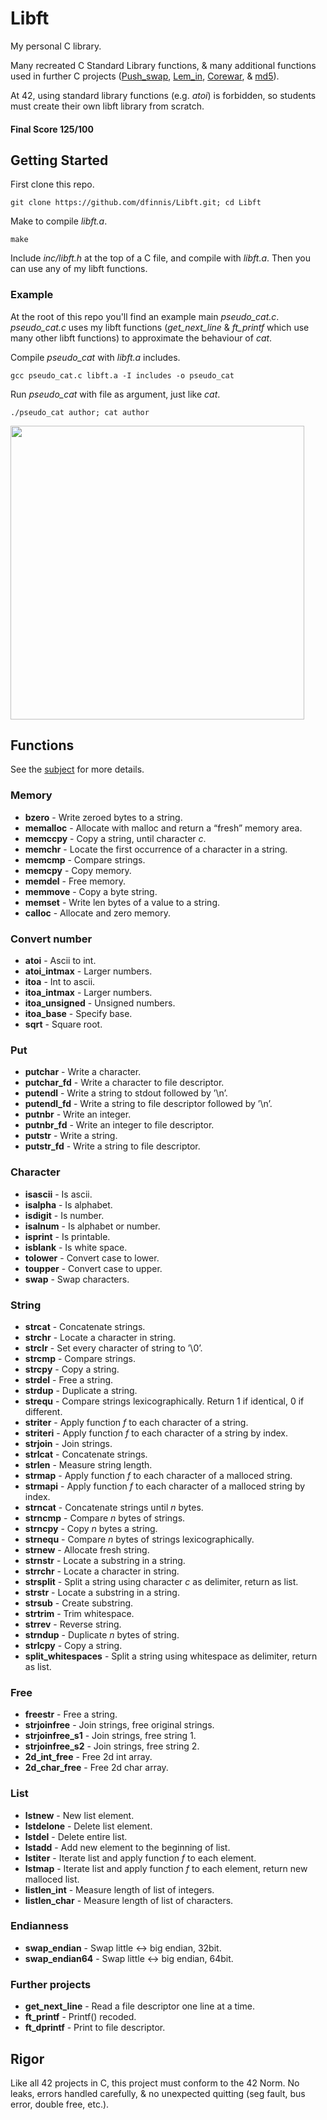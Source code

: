 # Libft

My personal C library.

Many recreated C Standard Library functions, & many additional functions used in further C projects ([Push_swap](https://github.com/dfinnis/Push_swap), [Lem_in](https://github.com/dfinnis/Lem_in), [Corewar](https://github.com/dfinnis/Corewar), & [md5](https://github.com/dfinnis/md5)).

At 42, using standard library functions (e.g. *atoi*) is forbidden, so students must create their own libft library from scratch.

#### Final Score 125/100


## Getting Started

First clone this repo.

```git clone https://github.com/dfinnis/Libft.git; cd Libft```

Make to compile *libft.a*.

```make```

Include *inc/libft.h* at the top of a C file, and compile with *libft.a*. Then you can use any of my libft functions.


### Example

At the root of this repo you'll find an example main *pseudo_cat.c*. *pseudo_cat.c* uses my libft functions (*get_next_line* & *ft_printf* which use many other libft functions) to approximate the behaviour of *cat*.

Compile *pseudo_cat* with *libft.a* includes.

```gcc pseudo_cat.c libft.a -I includes -o pseudo_cat```

Run *pseudo_cat* with file as argument, just like *cat*.

```./pseudo_cat author; cat author```

<img src="https://github.com/dfinnis/Libft/blob/master/img/cat.png" width="470">


## Functions

See the [subject](https://github.com/dfinnis/Libft/blob/master/subject.pdf) for more details.

### Memory

* **bzero** - Write zeroed bytes to a string.
* **memalloc** - Allocate with malloc and return a “fresh” memory area.
* **memccpy** - Copy a string, until character *c*.
* **memchr** - Locate the first occurrence of a character in a string.
* **memcmp** - Compare strings.
* **memcpy** - Copy memory.
* **memdel** - Free memory.
* **memmove** - Copy a byte string.
* **memset** - Write len bytes of a value to a string.
* **calloc** - Allocate and zero memory.

### Convert number

* **atoi** - Ascii to int.
* **atoi_intmax** - Larger numbers.
* **itoa** - Int to ascii.
* **itoa_intmax** - Larger numbers.
* **itoa_unsigned** - Unsigned numbers.
* **itoa_base** - Specify base.
* **sqrt** - Square root.

### Put

* **putchar** - Write a character.
* **putchar_fd** - Write a character to file descriptor.
* **putendl** - Write a string to stdout followed by ’\n’.
* **putendl_fd** - Write a string to file descriptor followed by ’\n’.
* **putnbr** - Write an integer.
* **putnbr_fd** - Write an integer to file descriptor.
* **putstr** - Write a string.
* **putstr_fd** - Write a string to file descriptor.

### Character

* **isascii** - Is ascii.
* **isalpha** - Is alphabet.
* **isdigit** - Is number.
* **isalnum** - Is alphabet or number.
* **isprint** - Is printable.
* **isblank** - Is white space.
* **tolower** - Convert case to lower.
* **toupper** - Convert case to upper.
* **swap** - Swap characters.

### String

* **strcat** - Concatenate strings.
* **strchr** - Locate a character in string.
* **strclr** - Set every character of string to ’\0’.
* **strcmp** - Compare strings.
* **strcpy** - Copy a string.
* **strdel** - Free a string.
* **strdup** - Duplicate a string.
* **strequ** - Compare strings lexicographically. Return 1 if identical, 0 if different.
* **striter** - Apply function *f* to each character of a string.
* **striteri** - Apply function *f* to each character of a string by index.
* **strjoin** - Join strings.
* **strlcat** - Concatenate strings.
* **strlen** - Measure string length.
* **strmap** - Apply function *f* to each character of a malloced string.
* **strmapi** - Apply function *f* to each character of a malloced string by index.
* **strncat** - Concatenate strings until *n* bytes.
* **strncmp** - Compare *n* bytes of strings.
* **strncpy** - Copy *n* bytes a string.
* **strnequ** - Compare *n* bytes of strings lexicographically.
* **strnew** - Allocate fresh string.
* **strnstr** - Locate a substring in a string.
* **strrchr** - Locate a character in string.
* **strsplit** - Split a string using character *c* as delimiter, return as list.
* **strstr** - Locate a substring in a string.
* **strsub** - Create substring.
* **strtrim** - Trim whitespace.
* **strrev** - Reverse string.
* **strndup** - Duplicate *n* bytes of string.
* **strlcpy** - Copy a string.
* **split_whitespaces** - Split a string using whitespace as delimiter, return as list.

### Free

* **freestr** - Free a string.
* **strjoinfree** - Join strings, free original strings.
* **strjoinfree_s1** - Join strings, free string 1.
* **strjoinfree_s2** - Join strings, free string 2.
* **2d_int_free** - Free 2d int array.
* **2d_char_free** - Free 2d char array.

### List

* **lstnew** - New list element.
* **lstdelone** - Delete list element.
* **lstdel** - Delete entire list.
* **lstadd** - Add new element to the beginning of list.
* **lstiter** - Iterate list and apply function *f* to each element.
* **lstmap** - Iterate list and apply function *f* to each element, return new malloced list.
* **listlen_int** - Measure length of list of integers.
* **listlen_char** - Measure length of list of characters.

### Endianness

* **swap_endian** - Swap little <-> big endian, 32bit.
* **swap_endian64** - Swap little <-> big endian, 64bit.

### Further projects

* **get_next_line** - Read a file descriptor one line at a time.
* **ft_printf** - Printf() recoded.
* **ft_dprintf** - Print to file descriptor.


## Rigor

Like all 42 projects in C, this project must conform to the 42 Norm.
No leaks, errors handled carefully, & no unexpected quitting (seg fault, bus error, double free, etc.).
